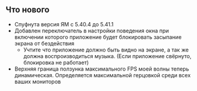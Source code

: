 ## Что нового

- Спуфнута версия ЯМ с 5.40.4 до 5.41.1
- Добавлен переключатель в настройки поведения окна при включении которого приложение будет блокировать засыпание экрана от бездействия
  - Учтите что приложение должно быть видно на экране, а так же должна воспроизводиться музыка. (Если приложение свёрнуто, блокировка не работает)
- Верхняя граница ползунка максимального FPS моей волны теперь динамическая. Определяется максимальной герцовкой среди всех ваших мониторов
